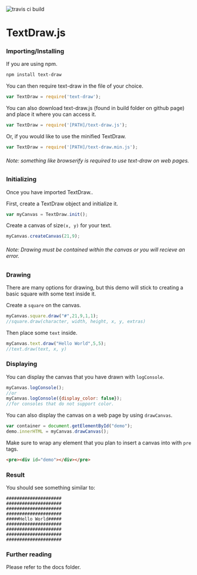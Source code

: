 ![travis ci build](https://travis-ci.org/edwin0258/TextDraw.js.svg?branch=master)

# TextDraw.js

### Importing/Installing

If you are using npm.

```bash
npm install text-draw
```
You can then require text-draw in the file of your choice.
```javascript
var TextDraw = require('text-draw');
```
You can also download text-draw.js (found in build folder on github page) and place it where you can access it.
```javascript
var TextDraw = require('[PATH]/text-draw.js');
```
Or, if you would like to use the minified TextDraw.
```javascript
var TextDraw = require('[PATH]/text-draw.min.js');
```

###### *Note: something like browserify is required to use text-draw on web pages.*

### Initializing

Once you have imported TextDraw..

First, create a TextDraw object and initialize it.

```javascript
var myCanvas = TextDraw.init();
```

Create a canvas of size`(x, y)` for your text.

```javascript
myCanvas.createCanvas(21,9);
```

###### *Note: Drawing must be contained within the canvas or you will recieve an error.*

### Drawing

There are many options for drawing, but this demo will stick to creating a basic
square with some text inside it.

Create a `square` on the canvas.

```javascript
myCanvas.square.draw("#",21,9,1,1);
//square.draw(character, width, height, x, y, extras)
```

Then place some `text` inside.

```javascript
myCanvas.text.draw("Hello World",5,5);
//text.draw(text, x, y)
```

### Displaying

You can display the canvas that you have drawn with `logConsole`.

```javascript
myCanvas.logConsole();
//or
myCanvas.logConsole({display_color: false});
//for consoles that do not support color.
```

You can also display the canvas on a web page by using `drawCanvas`.

```javascript
var container = document.getElementById("demo");
demo.innerHTML = myCanvas.drawCanvas();
```

Make sure to wrap any element that you plan to insert a canvas into with `pre` tags.

```html
<pre><div id="demo"></div></pre>
```

### Result

You should see something similar to:
```
##################### 
##################### 
##################### 
##################### 
#####Hello World##### 
##################### 
##################### 
##################### 
#####################
```

### Further reading

Please refer to the docs folder.
